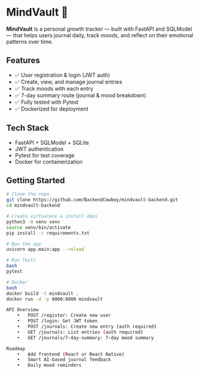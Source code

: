 # MindVault 🧠

**MindVault** is a personal growth tracker — built with FastAPI and SQLModel — that helps users journal daily, track moods, and reflect on their emotional patterns over time.

## Features

- ✅ User registration & login (JWT auth)
- ✅ Create, view, and manage journal entries
- ✅ Track moods with each entry
- ✅ 7-day summary route (journal & mood breakdown)
- ✅ Fully tested with Pytest
- ✅ Dockerized for deployment

## Tech Stack

- FastAPI + SQLModel + SQLite
- JWT authentication
- Pytest for test coverage
- Docker for containerization

## Getting Started

```bash
# Clone the repo
git clone https://github.com/BackendCowboy/mindvault-backend.git
cd mindvault-backend

# Create virtualenv & install deps
python3 -m venv venv
source venv/bin/activate
pip install -r requirements.txt

# Run the app
uvicorn app.main:app --reload

# Run Tests 
bash 
pytest

# Docker
bash 
docker build -t mindvault .
docker run -d -p 8000:8000 mindvault

API Overview 
	•	POST /register: Create new user
	•	POST /login: Get JWT token
	•	POST /journals: Create new entry (auth required)
	•	GET /journals: List entries (auth required)
	•	GET /journals/7-day-summary: 7-day mood summary

Roadmap
	•	Add frontend (React or React Native)
	•	Smart AI-based journal feedback
	•	Daily mood reminders